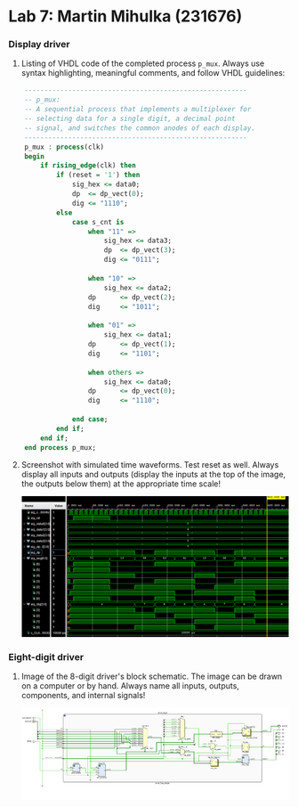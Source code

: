 # Lab 7: Martin Mihulka (231676)

### Display driver

1. Listing of VHDL code of the completed process `p_mux`. Always use syntax highlighting, meaningful comments, and follow VHDL guidelines:

```vhdl
    --------------------------------------------------------
    -- p_mux:
    -- A sequential process that implements a multiplexer for
    -- selecting data for a single digit, a decimal point 
    -- signal, and switches the common anodes of each display.
    --------------------------------------------------------
    p_mux : process(clk)
    begin
        if rising_edge(clk) then
            if (reset = '1') then
                sig_hex <= data0;
                dp  <= dp_vect(0);
                dig <= "1110";
            else
                case s_cnt is
                    when "11" =>
                        sig_hex <= data3;
                        dp  <= dp_vect(3);
                        dig <= "0111";

                    when "10" =>
                        sig_hex <= data2;
            		dp      <= dp_vect(2);
            		dig     <= "1011";

                    when "01" =>
                        sig_hex <= data1;
            		dp      <= dp_vect(1);
            		dig     <= "1101";

                    when others =>
                        sig_hex <= data0;
            		dp      <= dp_vect(0);
            		dig     <= "1110";

                end case;
            end if;
        end if;
    end process p_mux;
```

2. Screenshot with simulated time waveforms. Test reset as well. Always display all inputs and outputs (display the inputs at the top of the image, the outputs below them) at the appropriate time scale!

   ![Waveforms](images/waveforms.PNG)

### Eight-digit driver

1. Image of the 8-digit driver's block schematic. The image can be drawn on a computer or by hand. Always name all inputs, outputs, components, and internal signals!

   ![8digit Driver](images/driver_8digit.png)
